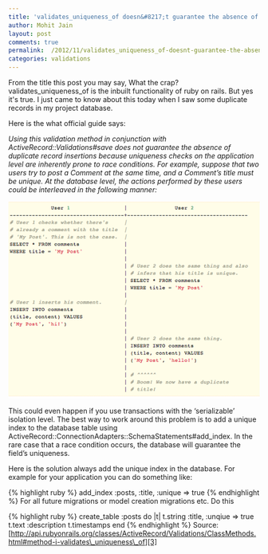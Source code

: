 ```yaml
---
title: 'validates_uniqueness_of doesn&#8217;t guarantee the absence of duplicate record insertions'
author: Mohit Jain
layout: post
comments: true
permalink:  /2012/11/validates_uniqueness_of-doesnt-guarantee-the-absence-of-duplicate-record-insertions/
categories: validations
---
```

From the title this post you may say, What the crap? validates\_uniqueness\_of is the inbuilt functionality of ruby on rails. But yes it's true. I just came to know about this today when I saw some duplicate records in my project database.

Here is the what official guide says:

*Using this validation method in conjunction with ActiveRecord::Validations#save does not guarantee the absence of duplicate record insertions because uniqueness checks on the application level are inherently prone to race conditions. For example, suppose that two users try to post a Comment at the same time, and a Comment’s title must be unique. At the database level, the actions performed by these users could be interleaved in the following manner:*

![Concurrency and integrity with validates_presence_of](/wp-content/uploads/2012/11/validates_uniqueness_of-.png?fit=554,43)

This could even happen if you use transactions with the ‘serializable’ isolation level. The best way to work around this problem is to add a unique index to the database table using ActiveRecord::ConnectionAdapters::SchemaStatements#add_index. In the rare case that a race condition occurs, the database will guarantee the field’s uniqueness.


Here is the solution always add the unique index in the database. For example for your application you can do something like:

{% highlight ruby %}
add_index :posts, :title, :unique => true
{% endhighlight %}
For all future migrations or model creation migrations etc. Do this

{% highlight ruby %}
create_table :posts do |t|
    t.string :title, :unqiue => true
    t.text :description
    t.timestamps
end
{% endhighlight %}
Source: [http://api.rubyonrails.org/classes/ActiveRecord/Validations/ClassMethods.html#method-i-validates\_uniqueness\_of][3]

 [3]: http://api.rubyonrails.org/classes/ActiveRecord/Validations/ClassMethods.html#method-i-validates_uniqueness_of "http://api.rubyonrails.org/classes/ActiveRecord/Validations/ClassMethods.html#method-i-validates_uniqueness_of"
